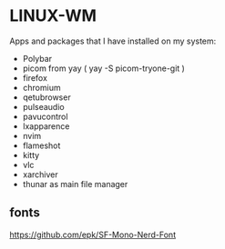 # LINUX-WM

Apps and packages that I have installed on my system: 

- Polybar
- picom from yay ( yay -S picom-tryone-git )
- firefox
- chromium
- qetubrowser
- pulseaudio
- pavucontrol
- lxapparence
- nvim
- flameshot
- kitty
- vlc
- xarchiver
- thunar as main file manager

## fonts
https://github.com/epk/SF-Mono-Nerd-Font
